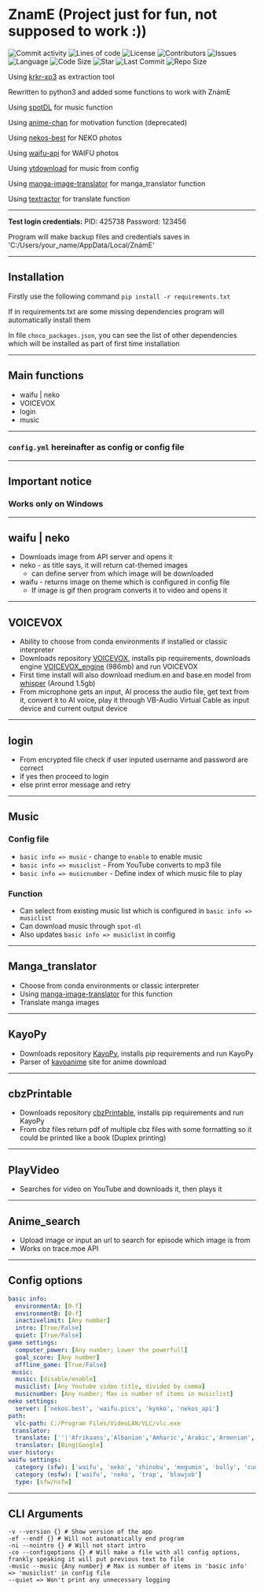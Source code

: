 # **ZnamE** (Project just for fun, not supposed to work :))

![Commit activity](https://img.shields.io/github/commit-activity/m/GrenManSK/ZnamE)
![Lines of code](https://img.shields.io/tokei/lines/github/GrenManSK/ZnamE?label=lines%20of%20code)
![License](https://img.shields.io/github/license/GrenManSK/ZnamE)
![Contributors](https://img.shields.io/github/contributors/GrenManSK/ZnamE)
![Issues](https://img.shields.io/github/issues/GrenManSK/ZnamE)
![Language](https://img.shields.io/github/languages/top/GrenManSK/ZnamE)
![Code Size](https://img.shields.io/github/languages/code-size/GrenManSK/ZnamE)
![Star](https://img.shields.io/github/stars/GrenManSK/ZnamE?style=social)
![Last Commit](https://img.shields.io/github/last-commit/GrenManSK/ZnamE)
![Repo Size](https://img.shields.io/github/repo-size/GrenManSK/ZnamE)

Using [krkr-xp3](https://github.com/awaken1ng/krkr-xp3) as extraction tool

Rewritten to python3 and added some functions to work with ZnámE

Using [spotDL](https://github.com/spotDL/spotify-downloader) for music function

Using [anime-chan](https://github.com/RocktimSaikia/anime-chan) for motivation function (deprecated)

Using [nekos-best](https://github.com/nekos-best) for NEKO photos

Using [waifu-api](https://github.com/Waifu-pics/waifu-api) for WAIFU photos

Using [ytdownload](https://github.com/KalebSchmidlkofer/ytdownload) for music from config

Using [manga-image-translator](https://github.com/zyddnys/manga-image-translator) for manga_translator function

Using [textractor](https://github.com/Artikash/Textractor) for translate function

---

**Test login credentials:**
PID: 425738
Password: 123456

Program will make backup files and credentials saves in 'C:/Users/your_name/AppData/Local/ZnámE'

---

## Installation

Firstly use the following command `pip install -r requirements.txt`

If in requirements.txt are some missing dependencies program will automatically install them

In file `choco_packages.json`, you can see the list of other dependencies which will be installed as part of first time installation

---

## Main functions

- waifu | neko
- VOICEVOX
- login
- music

---

### `config.yml` hereinafter as config or config file

---

## Important notice

### Works only on Windows

---

## waifu | neko

- Downloads image from API server and opens it
- neko - as title says, it will return cat-themed images
  - can define server from which image will be downloaded
- waifu - returns image on theme which is configured in config file
  - If image is gif then program converts it to video and opens it

---

## VOICEVOX

- Ability to choose from conda environments if installed or classic interpreter
- Downloads repository [VOICEVOX](https://github.com/GrenManSK/VOICEVOX), installs pip requirements, downloads engine [VOICEVOX_engine](https://github.com/VOICEVOX/voicevox_engine/releases/tag/0.14.4) (986mb) and run VOICEVOX
- First time install will also download medium.en and base.en model from [whisper](https://github.com/openai/whisper#available-models-and-languages) (Around 1.5gb)
- From microphone gets an input, AI process the audio file, get text from it, convert it to AI voice, play it through VB-Audio Virtual Cable as input device and current output device

---

## login

- From encrypted file check if user inputed username and password are correct
- if yes then proceed to login
- else print error message and retry

---

## Music

### Config file

- `basic info => music` - change to `enable` to enable music
- `basic info => musiclist` - From YouTube converts to mp3 file
- `basic info => musicnumber` - Define index of which music file to play

### Function

- Can select from existing music list which is configured in `basic info => musiclist`
- Can download music through `spot-dl`
- Also updates `basic info => musiclist` in config

---

## Manga_translator

- Choose from conda environments or classic interpreter
- Using [manga-image-translator](https://github.com/zyddnys/manga-image-translator) for this function
- Translate manga images

---

## KayoPy

- Downloads repository [KayoPy](https://github.com/GrenManSK/KayoPy), installs pip requirements and run KayoPy
- Parser of [kayoanime](https://kayoanime.com/) site for anime download

---

## cbzPrintable

- Downloads repository [cbzPrintable](https://github.com/GrenManSK/cbzPrintable), installs pip requirements and run KayoPy
- From cbz files return pdf of multiple cbz files with some formatting so it could be printed like a book (Duplex printing)

---

## PlayVideo

- Searches for video on YouTube and downloads it, then plays it

---

## Anime_search

- Upload image or input an url to search for episode which image is from
- Works on trace.moe API

---

## **Config options**

```yaml
basic info:
  environmentA: [0-f]
  environmentB: [0-f]
  inactivelimit: [Any number]
  intro: [True/False]
  quiet: [True/False]
game settings:
  computer_power: [Any number; Lower the powerfull]
  goal_score: [Any number]
  offline_game: [True/False]
 music:
  music: [disable/enable]
  musiclist: [Any Youtube video title, divided by comma]
  musicnumber: [Any number; Max is number of items in musiclist]
neko settings:
  server: ['nekos.best', 'waifu.pics', 'kyoko', 'nekos_api']
path:
  vlc-path: C:/Program Files/VideoLAN/VLC/vlc.exe
 translator:
  translate: [''|'Afrikaans','Albanian','Amharic','Arabic','Armenian','Assamese','Aymara','Azerbaijani','Bambara','Basque','Belarusian','Bengali','Bhojpuri','Bosnian','Bulgarian','Catalan','Cebuano','Chichewa','Chinese (Simplified)','Chinese (Traditional)','Corsican','Czech','Danish','Dhivehi','Dogri','Dutch','English','Esperanto','Estonian','Ewe','Filipino','Finnish','French','Frisian','Galician','Georgian','German','Greek','Guarani','Gujarati','Haitian Creole','Hausa','Hawaiian','Hindi','Hmong','Hungarian','Icelandic','Igbo','Ilocano','Indonesian','Irish','Italian','Japanese','Javanese','Kannada','Kazakh','Khmer','Kinyarwanda','Konkani','Korean','Krio','Kurdish (Kurmanji)','Kurdish (Sorani)','Kyrgyz','Lao','Latvian','Lingala','Lithuanian','Luganda','Luxembourgish','Macedonian','Maithili','Malagasy','Malay','Malayalam','Maltese','Maori','Marathi','Meiteilon (Manipuri)','Mizo','Mongolian','Myanmar (Burmese)','Nepali','Norwegian','Odia (Oriya)','Oromo','Pashto','Polish','Portuguese','Punjabi','Quechua','Romanian','Russian','Samoan','Sanskrit','Scots Gaelic','Sepedi','Serbian','Sesotho','Shona','Si ndhi','Sinhala','Slovak','Slovenian','Somali','Spanish','Sundanese','Swahili','Swedish','Tamil','Tatar','Telugu','Thai','Tigrinya','Tsonga','Turkish','Turkmen','Twi','Ukrainian','Urdu','Uyghur','Uzbek','Vietnamese','Welsh','Xhosa','Yiddish','Yoruba','Zulu']
  translator: [Bing|Google]
user history:
waifu settings:
  category (sfw): ['waifu', 'neko', 'shinobu', 'megumin', 'bully', 'cuddle', 'cry', 'hug', 'awoo', 'kiss', 'lick', 'pat', 'smug', 'bonk', 'yeet', 'blush', 'smile', 'wave', 'highfive', 'handhold', 'nom', 'bite', 'glomp', 'slap', 'kill', 'kick', 'happy', 'wink', 'poke', 'dance', 'cringe']
  category (nsfw): ['waifu', 'neko', 'trap', 'blowjob']
  type: [sfw/nsfw]
```

---

## CLI Arguments

```plain
-v --version {} # Show version of the app
-ef --endf {} # Will not automatically end program
-ni --nointro {} # Will not start intro
-co --configoptions {} # Will make a file with all config options, frankly speaking it will put previous text to file
-music --music {Any number} # Max is number of items in 'basic info' => 'musiclist' in config file
--quiet => Won't print any unnecessary logging
```
